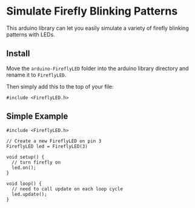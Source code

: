 # Simulate Firefly Blinking Patterns

This arduino library can let you easily simulate a variety of firefly blinking patterns with LEDs.

## Install

Move the `arduino-FireflyLED` folder into the arduino library directory and rename it to `FireflyLED`.

Then simply add this to the top of your file:

```
#include <FireflyLED.h>
```

## Simple Example

```
#include <FireflyLED.h>

// Create a new FireflyLED on pin 3
FireflyLED led = FireflyLED(3)

void setup() {
  // turn firefly on
  led.on();
}

void loop() {
  // need to call update on each loop cycle
  led.update();
}

```
